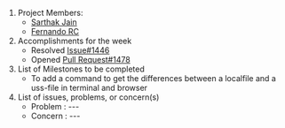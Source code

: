 1. Project Members:
    - [Sarthak Jain](https://github.com/sarthakjdev)
    - [Fernando RC](https://github.com/zFernand0)
2. Accomplishments for the week 
    - Resolved [Issue#1446](https://github.com/zowe/zowe-cli/issues/1446)
    - Opened [Pull Request#1478](https://github.com/zowe/zowe-cli/pull/1478)
3. List of Milestones to be completed
    - To add a command to get the differences between a localfile and a uss-file in terminal and browser
4. List of issues, problems, or concern(s)
    - Problem : ---
    - Concern : ---